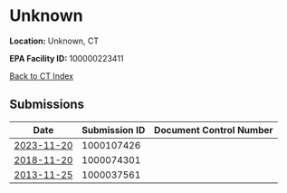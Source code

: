 # Unknown

**Location:** Unknown, CT

**EPA Facility ID:** 100000223411

[Back to CT Index](../../index.md)

## Submissions

| Date | Submission ID | Document Control Number |
|------|--------------|-------------------------|
| [2023-11-20](submissions/1000107426.md) | 1000107426 |  |
| [2018-11-20](submissions/1000074301.md) | 1000074301 |  |
| [2013-11-25](submissions/1000037561.md) | 1000037561 |  |
